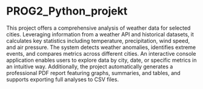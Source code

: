 # PROG2_Python_projekt

This project offers a comprehensive analysis of weather data for selected cities.
Leveraging information from a weather API and historical datasets, it calculates key statistics including temperature, precipitation, wind speed, and air pressure.
The system detects weather anomalies, identifies extreme events, and compares metrics across different cities.
An interactive console application enables users to explore data by city, date, or specific metrics in an intuitive way.
Additionally, the project automatically generates a professional PDF report featuring graphs, summaries, and tables, and supports exporting full analyses to CSV files.
